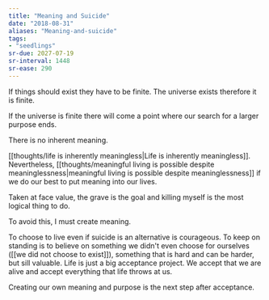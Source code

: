 ```yaml
---
title: "Meaning and Suicide"
date: "2018-08-31"
aliases: "Meaning-and-suicide"
tags:
- "seedlings"
sr-due: 2027-07-19
sr-interval: 1448
sr-ease: 290
---
```


If things should exist they have to be finite. The universe exists therefore it is finite.

If the universe is finite there will come a point where our search for a larger purpose ends.

There is no inherent meaning.

[[thoughts/life is inherently meaningless|Life is inherently meaningless]]. Nevertheless, [[thoughts/meaningful living is possible despite meaninglessness|meaningful living is possible despite meaninglessness]] if we do our best to put meaning into our lives.

Taken at face value, the grave is the goal and killing myself is the most logical thing to do.

To avoid this, I must create meaning.

To choose to live even if suicide is an alternative is courageous. To keep on standing is to believe on something we didn't even choose for ourselves ([[we did not choose to exist]]), something that is hard and can be harder, but sill valuable. Life is just a big acceptance project. We accept that we are alive and accept everything that life throws at us.

Creating our own meaning and purpose is the next step after acceptance.